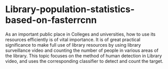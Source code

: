 # Library-population-statistics-based-on-fasterrcnn
As an important public place in Colleges and universities, how to use its resources efficiently is of vital importance. It is of great practical significance to make full use of library resources by using library surveillance video and counting the number of people in various areas of the library. This topic focuses on the method of human detection in Library video, and uses the corresponding classifier to detect and count the target.
